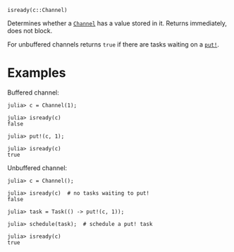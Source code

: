```
isready(c::Channel)
```

Determines whether a [`Channel`](@ref) has a value stored in it. Returns immediately, does not block.

For unbuffered channels returns `true` if there are tasks waiting on a [`put!`](@ref).

# Examples

Buffered channel:

```jldoctest
julia> c = Channel(1);

julia> isready(c)
false

julia> put!(c, 1);

julia> isready(c)
true
```

Unbuffered channel:

```jldoctest
julia> c = Channel();

julia> isready(c)  # no tasks waiting to put!
false

julia> task = Task(() -> put!(c, 1));

julia> schedule(task);  # schedule a put! task

julia> isready(c)
true
```
